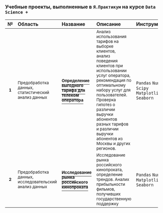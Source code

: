 ### Учебные проекты, выполненные в `Я.Практикум` на курсе `Data Science +`

|№   |Область|Название|Описание|Инструменты| 
|:--:| :--   | :--    |:---    |:--        |
| <sup>__1__ | <sup>Предобработка данных,<br>cтатистический анализ данных | [<sup>__Определение выгодного тарифа для телеком<br>оператора__](https://github.com/ArtemTolk/YPr_edu_projects/blob/main/Cellular_calling_plan_research) | <sup>Анализ использования тарифов на выборке клиентов,<br>анализ поведения клиентов при использовании услуг оператора,<br>рекомендация по оптимальному набору услуг для пользователей.<br>Проверка гипотез о различии выручки абонентов разных тарифов и различии выручки абонентов из Москвы и других регионов.| `Pandas` `Numpy` `Scipy` `Matplotlib` `Seaborn` |
| <sup>__2__ | <sup>Предобработка данных,<br>исследовательский анализ данных   | [<sup>__Исследование рынка российского кинопроката__](https://github.com/ArtemTolk/YPr_edu_projects/tree/main/Film_distribution_research) | <sup>Исследование рынка российского кинопроката, определение трендов. Аналих прибыльности фильмов, получивших государственную поддержку | `Pandas` `Numpy` `Matplotlib` `Seaborn` |
